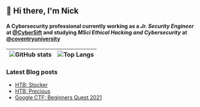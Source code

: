 ## 👋 Hi there, I'm Nick
#### A Cybersecurity professional currently working as a *Jr. Security Engineer* at [@CyberSift](https://github.com/CyberSift) and studying *MSci Ethical Hacking and Cybersecurity* at [@coventryuniversity](https://github.com/coventryuniversity)


| ![GitHub stats](https://github-readme-stats.vercel.app/api?username=Nikelandjelo&count_private=true&show_icons=true&theme=tokyonight) | ![Top Langs](https://github-readme-stats.vercel.app/api/top-langs/?username=Nikelandjelo&layout=compact&theme=tokyonight) |
|-|-|

<!-- ![Readme Card](https://github-readme-stats.vercel.app/api/pin/?username=Nikelandjelo&repo=blog&theme=tokyonight) -->

### Latest Blog posts
<!-- BLOG-POST-LIST:START -->
- [HTB: Stocker](https://blog.n11k.xyz/posts/htb_m_stocker/)
- [HTB: Precious](https://blog.n11k.xyz/posts/htb_m_precious/)
- [Google CTF: Beginners Quest 2021](https://blog.n11k.xyz/posts/google-beginners-quest/)
<!-- BLOG-POST-LIST:END -->
